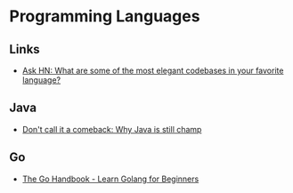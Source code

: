 # Programming Languages


## Links

- [Ask HN: What are some of the most elegant codebases in your favorite language?](https://news.ycombinator.com/item?id=36370684)

## Java

- [Don't call it a comeback: Why Java is still champ](https://github.com/readme/featured/java-programming-language)

## Go

- [The Go Handbook - Learn Golang for Beginners](https://www.freecodecamp.org/news/go-beginners-handbook/)